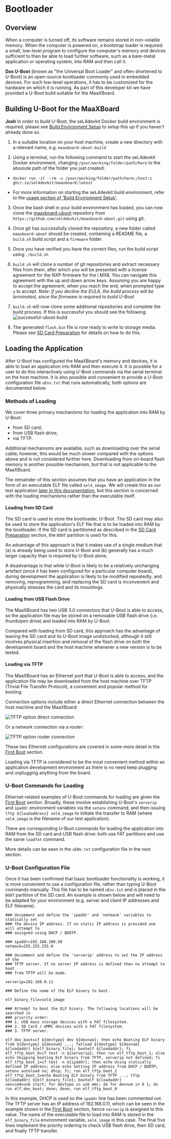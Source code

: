 # Bootloader

## Overview

When a computer is turned off, its software remains stored in non-volatile memory. When the computer is powered on, a bootstrap loader is required: a small, low-level program to configure the computer's memory and devices sufficient to then be able to load further software, such as a bare-metal application or operating system, into RAM and then call it.

**Das U-Boot** (known as "the Universal Boot Loader" and often shortened to U-Boot) is an open-source bootloader commonly used in embedded devices. For such low-level operations, it has to be customized for the hardware on which it is running. As part of this developer kit we have provided a U-Boot build suitable for the MaaXBoard.

## Building U-Boot for the MaaXBoard

**Josh**
In order to build U-Boot, the seL4devkit Docker build environment is required, please see [Build Environment Setup](./build_environment_setup.md) to setup this up if you haven't already done so.

1. In a suitable location on your host machine, create a new directory with a relevant name, e.g. `maaxboard-uboot-build`

2. Using a terminal, run the following command to start the seL4devkit Docker environment, changing `/your/working/folder/path/here` to the absolute path of the folder you just created:

- `docker run -it --rm -v /your/working/folder/path/here:/host:z ghcr.io/sel4devkit/maaxboard:latest`

- For more information on starting the seL4devkit build environment, refer to the [usage section of 'Build Environment Setup'](./build_environment_setup#Usage).

3. Once the bash shell in your build environment has loaded, you can now clone the [maaxboard-uboot](https://github.com/sel4devkit/maaxboard-uboot) repository from `https://github.com/sel4devkit/maaxboard-uboot.git` using git.

4. Once git has successfully cloned the repository, a new folder called `maaxboard-uboot` should be created, containing a README file, a `build.sh` build script and a `firmware` folder.

5. Once you have verified you have the correct files, run the build script using `./build.sh`

6. `build.sh` will clone a number of git repositories and extract necessary files from them, after which you will be presented with a license agreement for the NXP firmware for the i.MX8. You can navigate this agreement with the up and down arrow keys. Assuming you are happy to accept the agreement, when you reach the end, when prompted type `y` to accept. *Note: if you decline the EULA, the build process will be terminated, since the firmware is required to build U-Boot*

7. `build.sh` will now clone some additional repositories and complete the build process. If this is successful you should see the following:
![successful-uboot-build](figures/successful-uboot-build.png)

8. The generated `flash.bin` file is now ready to write to storage media. Please see [SD Card Preparation](./sd_card_preparation.md) for details on how to do this.


## Loading the Application

After U-Boot has configured the MaaXBoard's memory and devices, it is able to load an application into RAM and then execute it. It is possible for a user to do this interactively using U-Boot commands via the serial terminal on the host machine. It is also possible and convenient to provide a U-Boot configuration file `uEnv.txt` that runs automatically; both options are documented below.

### Methods of Loading

We cover three primary mechanisms for loading the application into RAM by U-Boot:

- from SD card;
- from USB flash drive;
- via TFTP.

Additional mechanisms are available, such as downloading over the serial cable; however, this would be much slower compared with the options above and is not considered further here. Downloading from on-board flash memory is another possible mechanism, but that is not applicable to the MaaXBoard.

The remainder of this section assumes that you have an application in the form of an executable ELF file called `sel4_image`. We will create this as our test application [later in this documentation](building_applications.md), but this section is concerned with the loading mechanisms rather than the executable itself.

#### Loading from SD Card

The SD card is used to store the bootloader, U-Boot. The SD card may also be used to store the application's ELF file that is to be loaded into RAM by the bootloader. If the SD card is partitioned as described in the [SD Card Preparation](sd_card_preparation.md) section, the `BOOT` partition is used for this.

An advantage of this approach is that it makes use of a single medium that (a) is already being used to store U-Boot and (b) generally has a much larger capacity than is required by U-Boot alone.

A disadvantage is that while U-Boot is likely to be a relatively unchanging artefact (once it has been configured for a particular computer board), during development the application is likely to be modified repeatedly, and removing, reprogramming, and replacing the SD card is inconvenient and physically stresses the card and its mountings.

#### Loading from USB Flash Drive

The MaaXBoard has two USB 3.0 connectors that U-Boot is able to access, so the application file may be stored on a removable USB flash drive (i.e. thumb/pen drive) and loaded into RAM by U-Boot.

Compared with loading from SD card, this approach has the advantage of leaving the SD card and its U-Boot image undisturbed, although it still involves physical insertion and removal of the flash drive on both the development board and the host machine whenever a new version is to be tested.

#### Loading via TFTP

The MaaXBoard has an Ethernet port that U-Boot is able to access, and the application file may be downloaded from the host machine over TFTP (Trivial File Transfer Protocol), a convenient and popular method for booting.

Connection options include either a direct Ethernet connection between the host machine and the MaaXBoard:

![TFTP option direct connection](figures/TFTP-option-direct.png)

Or a network connection via a router:

![TFTP option router connection](figures/TFTP-option-router.png)

These two Ethernet configurations are covered in some more detail in the [First Boot](first_boot.md) section.

Loading via TFTP is considered to be the most convenient method within an application development environment as there is no need keep plugging and unplugging anything from the board.

### U-Boot Commands for Loading

Ethernet-related examples of U-Boot commands for loading are given the [First Boot](first_boot.md) section. Broadly, these involve establishing U-Boot's `serverip` and `ipaddr` environment variables via the `setenv` command, and then issuing `tftp ${loadaddress} sel4_image` to initiate the transfer to RAM (where `sel4_image` is the filename of our test application).

There are corresponding U-Boot commands for loading the application into RAM from the SD card and USB flash drive: both use FAT partitions and use the same `loadfat` command.

More details can be seen in the `uENV.txt` configuration file in the next section.

### U-Boot Configuration File

Once it has been confirmed that basic bootloader functionality is working, it is  more convenient to use a configuration file, rather than typing U-Boot commands manually. This file has to be named `uEnv.txt` and is placed in the `BOOT` partition of the SD card. An example is shown below and will need to be adapted for your environment (e.g. server and client IP addresses and ELF filename).

```
### Uncomment and define the 'ipaddr' and 'netmask' variables to statically set
### the device IP address. If no static IP address is provided one will attempt to
### assigned using DHCP / BOOTP.

### ipaddr=192.168.100.50
netmask=255.255.255.0

### Uncomment and define the 'serverip' address to set the IP address of the
### TFTP server. If no server IP address is defined then no attempt to boot
### from TFTP will be made.

serverip=192.168.0.11

### Define the name of the ELF binary to boot.

elf_binary_file=sel4_image

### Attempt to boot the ELF binary. The following locations will be searched in
### priority order:
### 1. USB mass storage devices with a FAT filesystem.
### 2. SD Card / eMMC devices with a FAT filesystem.
### 3. TFTP server.

elf_dev_boot=if ${devtype} dev ${devnum}; then echo Booting ELF binary from ${devtype} ${devnum} ...; fatload ${devtype} ${devnum} ${loadaddr} ${elf_binary_file}; bootelf ${loadaddr}; fi
elf_tftp_boot_0=if test -n ${serverip}; then run elf_tftp_boot_1; else echo Skipping booting ELF binary from TFTP, serverip not defined; fi
elf_tftp_boot_1=if test -n ${ipaddr}; then echo Using statically defined IP address; else echo Setting IP address from DHCP / BOOTP; setenv autoload no; dhcp; fi; run elf_tftp_boot_2
elf_tftp_boot_2=echo Booting ELF binary from TFTP ...; tftp ${loadaddr} ${elf_binary_file}; bootelf ${loadaddr}
uenvcmd=usb start; for devtype in usb mmc; do for devnum in 0 1; do run elf_dev_boot; done; done; run elf_tftp_boot_0
```

In this example, DHCP is used so the `ipaddr` line has been commented out. The TFTP server has an IP address of 192.168.0.11, which can be seen in the example shown in the [First Boot](first_boot.md#maaxboard-with-ethernet-connection-to-dhcp-router) section, hence `serverip` is assigned to this value. The name of the executable file to load into RAM is stored in the `elf_binary_file` environment variable, `sel4_image` in this case. The final five lines implement the priority ordering to check USB flash drive, then SD card, and finally TFTP transfer.